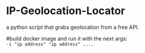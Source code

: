 # IP-Geolocation-Locator
a python script that grabs geolocation from a free API.  

#build docker image and run it with the next args:  
```-i "ip address" "ip address" ....``` 
